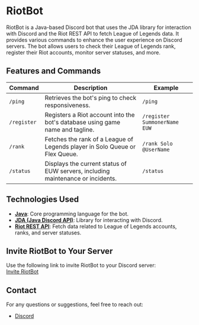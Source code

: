 # RiotBot

RiotBot is a Java-based Discord bot that uses the JDA library for interaction with Discord and the Riot REST API to fetch League of Legends data. It provides various commands to enhance the user experience on Discord servers. The bot allows users to check their League of Legends rank, register their Riot accounts, monitor server statuses, and more.

## Features and Commands

| **Command**        | **Description**                                                                                     | **Example**                |
|---------------------|-----------------------------------------------------------------------------------------------------|----------------------------|
| `/ping`            | Retrieves the bot's ping to check responsiveness.                                                  | `/ping`                    |
| `/register`        | Registers a Riot account into the bot's database using game name and tagline.                       | `/register SummonerName EUW` |
| `/rank`            | Fetches the rank of a League of Legends player in Solo Queue or Flex Queue.                        | `/rank Solo @UserName`     |
| `/status`          | Displays the current status of EUW servers, including maintenance or incidents.                     | `/status`                  |

## Technologies Used

- [**Java**](https://docs.oracle.com/en/java/): Core programming language for the bot.
- [**JDA (Java Discord API)**](https://jda.wiki): Library for interacting with Discord.
- [**Riot REST API**](https://developer.riotgames.com): Fetch data related to League of Legends accounts, ranks, and server statuses.

## Invite RiotBot to Your Server

Use the following link to invite RiotBot to your Discord server:  
[Invite RiotBot](https://discord.com/oauth2/authorize?client_id=1338465299267325982&permissions=8&integration_type=0&scope=bot+applications.commands)

## Contact

For any questions or suggestions, feel free to reach out:
- [Discord](https://discord.gg/2QpKsvGxqQ)